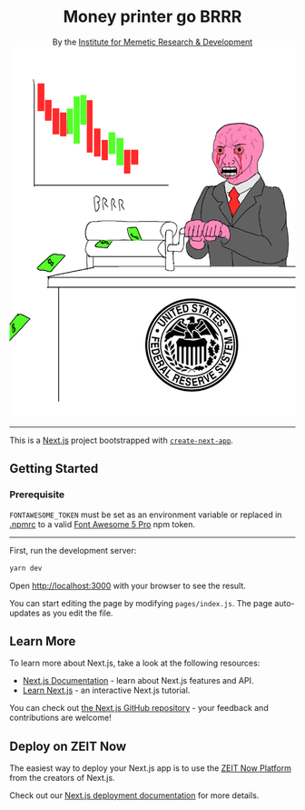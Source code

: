 <h1 align="center">
    Money printer go BRRR
</h1>

<p align="center">
    By the <a href="https://memetic.institute" target="_blank">Institute for Memetic Research & Development</a>
    <br />
    <img src="/public/print.gif" alt="REEEEEEEEEEEEE" />
</p>

---

This is a [Next.js](https://nextjs.org/) project bootstrapped with [`create-next-app`](https://github.com/zeit/next.js/tree/canary/packages/create-next-app).

## Getting Started

### Prerequisite

`FONTAWESOME_TOKEN` must be set as an environment variable or replaced in [.npmrc](.npmrc) to a valid [Font Awesome 5 Pro](https://fontawesome.com/pro) npm token.

---

First, run the development server:

```bash
yarn dev
```

Open [http://localhost:3000](http://localhost:3000) with your browser to see the result.

You can start editing the page by modifying `pages/index.js`. The page auto-updates as you edit the file.

## Learn More

To learn more about Next.js, take a look at the following resources:

- [Next.js Documentation](https://nextjs.org/docs) - learn about Next.js features and API.
- [Learn Next.js](https://nextjs.org/learn) - an interactive Next.js tutorial.

You can check out [the Next.js GitHub repository](https://github.com/zeit/next.js/) - your feedback and contributions are welcome!

## Deploy on ZEIT Now

The easiest way to deploy your Next.js app is to use the [ZEIT Now Platform](https://zeit.co/) from the creators of Next.js.

Check out our [Next.js deployment documentation](https://nextjs.org/docs/deployment) for more details.
